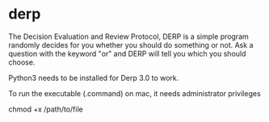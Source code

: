 # derp
The Decision Evaluation and Review Protocol, DERP is a simple program randomly decides for you whether you should do something or not. Ask a question with the keyword "or" and DERP will tell you which you should choose.

Python3 needs to be installed for Derp 3.0 to work. 

To run the executable (.command) on mac, it needs administrator privileges

chmod +x /path/to/file
